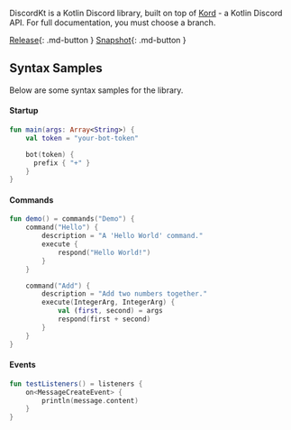 DiscordKt is a Kotlin Discord library, built on top of [Kord](https://github.com/kordlib/kord) - a Kotlin Discord API. For full documentation, you must choose a branch.

[Release](release/index.md){: .md-button }
[Snapshot](snapshot/index.md){: .md-button }

## Syntax Samples

Below are some syntax samples for the library.

#### Startup

```kotlin
fun main(args: Array<String>) {
    val token = "your-bot-token"

    bot(token) {
      prefix { "+" }
    }
}
```

#### Commands

```Kotlin
fun demo() = commands("Demo") {
    command("Hello") {
        description = "A 'Hello World' command."
        execute {
            respond("Hello World!")
        }
    }

    command("Add") {
        description = "Add two numbers together."
        execute(IntegerArg, IntegerArg) {
            val (first, second) = args
            respond(first + second)
        }
    }
}
```

#### Events

```Kotlin
fun testListeners() = listeners {
    on<MessageCreateEvent> {
        println(message.content)
    }
}
```
